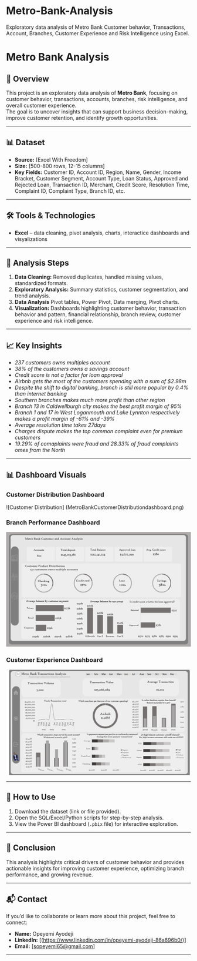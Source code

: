 # Metro-Bank-Analysis
Exploratory data analysis of Metro Bank Customer behavior, Transactions, Account, Branches, Customer Experience and Risk Intelligence using Excel.

# Metro Bank Analysis  

## 📌 Overview  
This project is an exploratory data analysis of **Metro Bank**, focusing on customer behavior, transactions, accounts, branches, risk intelligence, and overall customer experience.  
The goal is to uncover insights that can support business decision-making, improve customer retention, and identify growth opportunities.  

---

## 📊 Dataset  
- **Source:** [Excel With Freedom]  
- **Size:** [500-800 rows, 12-15 columns]  
- **Key Fields:** Customer ID, Account ID, Region, Name, Gender, Income Bracket, Customer Segment, Account Type, Loan Status, Approved and Rejected Loan, Transaction ID, Merchant, Credit Score, Resolution Time, Complaint ID, Complaint Type, Branch ID, etc.  

---

## 🛠️ Tools & Technologies  
- **Excel** – data cleaning, pivot analysis, charts, interactice dashboards and visyalizations 
---

## 🔎 Analysis Steps  
1. **Data Cleaning:** Removed duplicates, handled missing values, standardized formats.  
2. **Exploratory Analysis:** Summary statistics, customer segmentation, and trend analysis.
3. **Data Analysis** Pivot tables, Power Pivot, Data merging, Pivot charts.  
4. **Visualization:** Dashboards highlighting customer behavior, transaction behavior and pattern, financial relationship, branch review, customer experience and risk intelligence.

---

## 📈 Key Insights  
- *237 customers owns multiples account*  
- *38% of the customers owns a savings account*
- *Credit score is not a factor for loan approval* 
- *Airbnb gets the most of the customers spending with a sum of $2.98m*
- *Despite the shift to digital banking, branch is still more popular by 0.4% than internet banking*
- *Southern branches makes much more profit than other region*
- *Branch 13 in Caldwellburgh city makes the best profit margin of 95%*
- *Branch 1 and 17 in West Loganmouth and Lake Lynnton respectively makes a profit margin of -61% and -39%*
- *Average resolution time takes 27days*
- *Charges dispute makes the top common complaint even for premium customers*
- *19.29% of comaplaints were fraud and 28.33% of fraud complaints omes from the North*

---

## 📊 Dashboard Visuals  

### Customer Distribution Dashboard  
![Customer Distribution] (MetroBankCustomerDistributiondashboard.png)  

### Branch Performance Dashboard  
![Branch Performance](dashboard2.png)  

### Customer Experience Dashboard  
![Customer Experience](dashboard3.png)  
  

---

## 🚀 How to Use  
1. Download the dataset (link or file provided).  
2. Open the SQL/Excel/Python scripts for step-by-step analysis.  
3. View the Power BI dashboard (`.pbix` file) for interactive exploration.  

---

## 📝 Conclusion  
This analysis highlights critical drivers of customer behavior and provides actionable insights for improving customer experience, optimizing branch performance, and growing revenue.  

---

## 📬 Contact  
If you’d like to collaborate or learn more about this project, feel free to connect:  
- **Name:** Opeyemi Ayodeji
- **LinkedIn:** [(https://www.linkedin.com/in/opeyemi-ayodeji-86a696b0/)]  
- **Email:** [sopeyemi65@gmail.com]  

---
